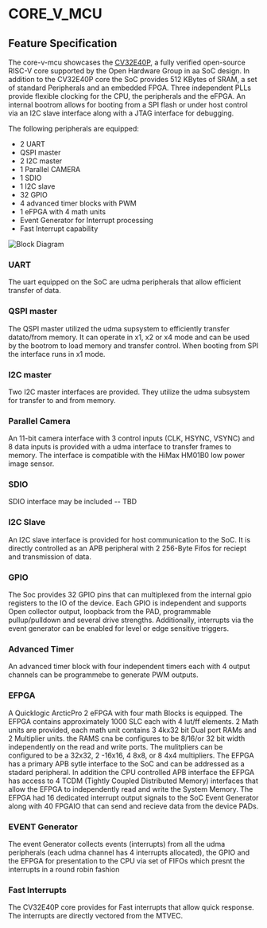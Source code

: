 # CORE_V_MCU

## Feature Specification
The core-v-mcu showcases the [CV32E40P](https://cv32e40p.readthedocs.io/en/latest/intro), a fully verified open-source RISC-V core supported by the Open Hardware Group in aa SoC design.
In addition to the CV32E40P core the SoC provides 512 KBytes of SRAM, a set of standard Peripherals and an embedded FPGA.
Three independent PLLs provide flexible clocking for the CPU, the peripherals and the eFPGA.
An internal bootrom allows for booting from a SPI flash or under host control via an I2C slave interface along with a JTAG interface for debugging.

The following peripherals are equipped:

* 2 UART
* QSPI master
* 2 I2C master
* 1 Parallel CAMERA
* 1 SDIO
* 1 I2C slave
* 32 GPIO
* 4 advanced timer blocks with PWM
* 1 eFPGA with 4 math units
* Event Generator for Interrupt processing
* Fast Interrupt capability


![Block Diagram](../images/core-v-mcu-block-diagram.png)

### UART
The uart equipped on the SoC are udma peripherals that allow efficient transfer of data.

### QSPI master
The QSPI master utilized the udma supsystem to efficiently transfer datato/from memory. It can operate in x1, x2 or x4 mode and can be used by the bootrom to load memory and transfer control. When booting from SPI the interface runs in x1 mode.

### I2C master
Two I2C master interfaces are provided.  They utilize the udma subsystem for transfer to and from memory.

### Parallel Camera
An 11-bit camera interface with 3 control inputs (CLK, HSYNC, VSYNC) and 8 data inputs is provided with a udma interface to transfer frames to memory.
The interface is compatible with the HiMax HM01B0 low power image sensor.

### SDIO
SDIO interface may be included -- TBD

### I2C Slave
An I2C slave interface is provided for host communication to the SoC. It is directly controlled as an APB peripheral with 2 256-Byte Fifos for reciept and transmission of data.

### GPIO
The Soc provides 32 GPIO pins that can multiplexed  from the internal gpio registers to the IO of the device.
Each GPIO is independent and supports Open collector output, loopback from the PAD, programmable pullup/pulldown and several drive strengths. Additionally, interrupts via the event generator can be enabled for level or edge sensitive triggers.

### Advanced Timer
An advanced timer block with four independent timers each with 4 output channels can be programmebe to generate PWM outputs.

### EFPGA
A Quicklogic ArcticPro 2 eFPGA with four math Blocks is equipped. The EFPGA contains approximately 1000 SLC each with 4 lut/ff elements. 2 Math units are provided, each math unit contains 3 4kx32 bit Dual port RAMs and 2 Multiplier units.
the RAMS cna be configures to be 8/16/or 32 bit width independently on the read and write ports.  The mulitpliers can be configured to be a 32x32, 2 -16x16, 4 8x8, or 8 4x4 multipliers.
The EFPGA has a primary APB sytle interface to the SoC and can be addressed as a stadard peripheral.  In addition the CPU controlled APB interface the EFPGA has access to 4 TCDM (Tightly Coupled Distributed Memory) interfaces that allow the EFPGA to independently read and write the System Memory.
The EFPGA had 16 dedicated interrupt output signals to the SoC Event Generator along with 40 FPGAIO that can send and recieve data from the device PADs.

### EVENT Generator
The event Generator collects events (interrupts) from all the udma peripherals (each udma channel has 4 interrupts allocated), the GPIO and the EFPGA for presentation to the CPU via set of FIFOs which presnt the interrupts in a round robin fashion

### Fast Interrupts
The CV32E40P core provides for Fast interrupts that allow quick response. The interrupts are directly vectored from the MTVEC.
